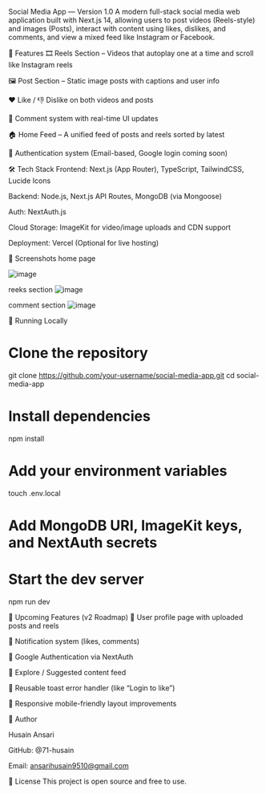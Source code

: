 Social Media App — Version 1.0
A modern full-stack social media web application built with Next.js 14, allowing users to post videos (Reels-style) and images (Posts), interact with content using likes, dislikes, and comments, and view a mixed feed like Instagram or Facebook.

🚀 Features
🎞️ Reels Section – Videos that autoplay one at a time and scroll like Instagram reels

🖼️ Post Section – Static image posts with captions and user info

❤️ Like / 👎 Dislike on both videos and posts

💬 Comment system with real-time UI updates

🏠 Home Feed – A unified feed of posts and reels sorted by latest

🔐 Authentication system (Email-based, Google login coming soon)

🛠️ Tech Stack
Frontend: Next.js (App Router), TypeScript, TailwindCSS, Lucide Icons

Backend: Node.js, Next.js API Routes, MongoDB (via Mongoose)

Auth: NextAuth.js

Cloud Storage: ImageKit for video/image uploads and CDN support

Deployment: Vercel (Optional for live hosting)

📸 Screenshots
home page

![image](https://github.com/user-attachments/assets/e55b753c-46d9-4f63-9576-55e93e5807e0)

reeks section 
![image](https://github.com/user-attachments/assets/fa63cfd9-76db-4206-a42e-eeca00c1c8ae)

comment section 
![image](https://github.com/user-attachments/assets/7daabc97-e867-45db-af8b-0d4fe58090af)





🧪 Running Locally
# Clone the repository
git clone https://github.com/your-username/social-media-app.git
cd social-media-app

# Install dependencies
npm install

# Add your environment variables
touch .env.local
# Add MongoDB URI, ImageKit keys, and NextAuth secrets

# Start the dev server
npm run dev

🌱 Upcoming Features (v2 Roadmap)
👤 User profile page with uploaded posts and reels

🔔 Notification system (likes, comments)

🔐 Google Authentication via NextAuth

🧠 Explore / Suggested content feed

📄 Reusable toast error handler (like “Login to like”)

📱 Responsive mobile-friendly layout improvements

🙌 Author

Husain Ansari

GitHub: @71-husain

Email: ansarihusain9510@gmail.com

📄 License
This project is open source and free to use.

